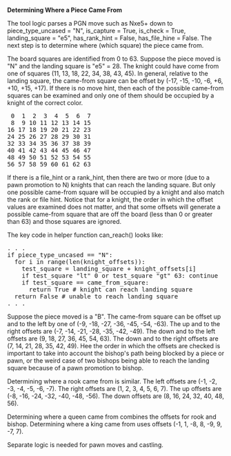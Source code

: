 <b>Determining Where a Piece Came From</b>

The tool logic parses a PGN move such as Nxe5+ down to piece_type_uncased = "N", is_capture = True, is_check = True, landing_square = "e5", has_rank_hint = False, has_file_hine = False. The next step is to determine where (which square) the piece came from.

The board squares are identified from 0 to 63. Suppose the piece moved is "N" and the landing square is "e5" = 28. The knight could have come from one of squares (11, 13, 18, 22, 34, 38, 43, 45). In general, relative to the landing square, the came-from square can be offset by (-17, -15, -10, -6, +6, +10, +15, +17). If there is no move hint, then each of the possible came-from squares can be examined and only one of them should be occupied by a knight of the correct color.

<pre>
 0  1  2  3  4  5  6  7
 8  9 10 11 12 13 14 15
16 17 18 19 20 21 22 23
24 25 26 27 28 29 30 31
32 33 34 35 36 37 38 39
40 41 42 43 44 45 46 47
48 49 50 51 52 53 54 55
56 57 58 59 60 61 62 63
</pre>

If there is a file_hint or a rank_hint, then there are two or more (due to a pawn promotion to N) knights that can reach the landing square. But only one possible came-from square will be occupied by a knight and also match the rank or file hint. Notice that for a knight, the order in which the offset values are examined does not matter, and that some offsets will generate a possible came-from square that are off the board (less than 0 or greater than 63) and those squares are ignored.

The key code in helper function can_reach() looks like:

<pre>
. . .
if piece_type_uncased == "N":
  for i in range(len(knight_offsets)):
    test_square = landing_square + knight_offsets[i]
    if test_square "lt" 0 or test_square "gt" 63: continue
    if test_square == came_from_square:
      return True # knight can reach landing square
  return False # unable to reach landing square
. . .
</pre>

Suppose the piece moved is a "B". The came-from square can be offset up and to the left by one of (-9, -18, -27, -36, -45, -54, -63). The up and to the right offsets are (-7, -14, -21, -28, -35, -42, -49). The down and to the left offsets are (9, 18, 27, 36, 45, 54, 63). The down and to the right offsets are (7, 14, 21, 28, 35, 42, 49). Hee the order in which the offsets are checked is important to take into account the bishop's path being blocked by a piece or pawn, or the weird case of two bishops being able to reach the landing square because of a pawn promotion to bishop.

Determining where a rook came from is similar. The left offsets are (-1, -2, -3, -4, -5, -6, -7). The right offsets are (1, 2, 3, 4, 5, 6, 7). The up offsets are (-8, -16, -24, -32, -40, -48, -56). The down offsets are (8, 16, 24, 32, 40, 48, 56).

Determining where a queen came from combines the offsets for rook and bishop. Determining where a king came from uses offsets (-1, 1, -8, 8, -9, 9, -7, 7).

Separate logic is needed for pawn moves and castling.
